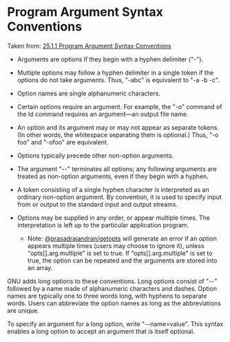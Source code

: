 # Program Argument Syntax Conventions

Taken from: [25.1.1 Program Argument Syntax Conventions](https://www.gnu.org/software/libc/manual/html_node/Argument-Syntax.html)

- Arguments are options if they begin with a hyphen delimiter ("-").

- Multiple options may follow a hyphen delimiter in a single token if the
  options do not take arguments. Thus, "-abc" is equivalent to "-a -b -c".

- Option names are single alphanumeric characters.

- Certain options require an argument. For example, the "-o" command of the ld
  command requires an argument—an output file name.

- An option and its argument may or may not appear as separate tokens. (In
  other words, the whitespace separating them is optional.) Thus, "-o foo" and
  "-ofoo" are equivalent.

- Options typically precede other non-option arguments.

- The argument "--" terminates all options; any following arguments are treated
  as non-option arguments, even if they begin with a hyphen.

- A token consisting of a single hyphen character is interpreted as an ordinary
  non-option argument. By convention, it is used to specify input from or output
  to the standard input and output streams.

- Options may be supplied in any order, or appear multiple times. The
  interpretation is left up to the particular application program.
  - Note: [@prasadrajandran/getopts](https://github.com/prasadrajandran/node-getopts)
    will generate an error if an option appears multiple times (users may choose
    to ignore it), unless "opts[].arg.multiple" is set to true. If
    "opts[].arg.multiple" is set to true, the option can be repeated and the
    arguments are stored into an array.

GNU adds long options to these conventions. Long options consist of "--"
followed by a name made of alphanumeric characters and dashes. Option names are
typically one to three words long, with hyphens to separate words. Users can
abbreviate the option names as long as the abbreviations are unique.

To specify an argument for a long option, write "--name=value". This syntax
enables a long option to accept an argument that is itself optional.
